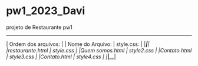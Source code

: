 # pw1_2023_Davi
projeto de Restaurante pw1
____________________________________________
|              Ordem dos arquivos:           |
|  Nome do Arquivo:   |     style.css:       |
|_____________________|______________________|
|restaurante.html     |      style.css       |
|Quem somos.html      |      style2.css      |
|Contato.html         |      style3.css      |
|Contato.html         |      style4.css      |
|_____________________|______________________|












